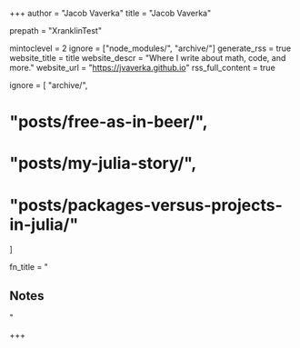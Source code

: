 +++
author = "Jacob Vaverka"
title = "Jacob Vaverka"

prepath = "XranklinTest"

mintoclevel = 2
ignore = ["node_modules/", "archive/"]
generate_rss = true
website_title = title
website_descr = "Where I write about math, code, and more."
website_url   = "https://jvaverka.github.io"
rss_full_content = true

ignore = [
  "archive/",
  # "posts/free-as-in-beer/",
  # "posts/my-julia-story/",
  # "posts/packages-versus-projects-in-julia/"
]

fn_title = "<h2>Notes</h2>"

+++
